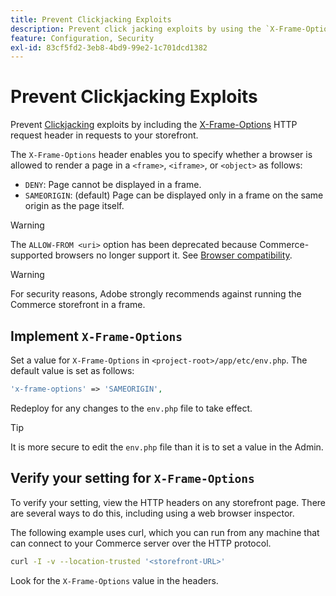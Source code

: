 ```yaml
---
title: Prevent Clickjacking Exploits
description: Prevent click jacking exploits by using the `X-Frame-Options` header to control page renderings.
feature: Configuration, Security
exl-id: 83cf5fd2-3eb8-4bd9-99e2-1c701dcd1382
---
```

# Prevent Clickjacking Exploits

Prevent [Clickjacking](https://owasp.org/www-community/attacks/Clickjacking) exploits by including the [X-Frame-Options](https://datatracker.ietf.org/doc/html/rfc7034) HTTP request header in requests to your storefront.

The `X-Frame-Options` header enables you to specify whether a browser is allowed to render a page in a `<frame>`, `<iframe>`, or `<object>` as follows:

- `DENY`: Page cannot be displayed in a frame.
- `SAMEORIGIN`: (default) Page can be displayed only in a frame on the same origin as the page itself.

>[!WARNING]
>
>The `ALLOW-FROM <uri>` option has been deprecated because Commerce-supported browsers no longer support it. See [Browser compatibility](https://developer.mozilla.org/en-US/docs/Web/HTTP/Headers/X-Frame-Options#browser_compatibility).

>[!WARNING]
>
>For security reasons, Adobe strongly recommends against running the Commerce storefront in a frame.

## Implement `X-Frame-Options`

Set a value for `X-Frame-Options` in `<project-root>/app/etc/env.php`. The default value is set as follows:

```php
'x-frame-options' => 'SAMEORIGIN',
```

Redeploy for any changes to the `env.php` file to take effect.

>[!TIP]
>
>It is more secure to edit the `env.php` file than it is to set a value in the Admin.

## Verify your setting for `X-Frame-Options`

To verify your setting, view the HTTP headers on any storefront page. There are several ways to do this, including using a web browser inspector.

The following example uses curl, which you can run from any machine that can connect to your Commerce server over the HTTP protocol.

```bash
curl -I -v --location-trusted '<storefront-URL>'
```

Look for the `X-Frame-Options` value in the headers.
